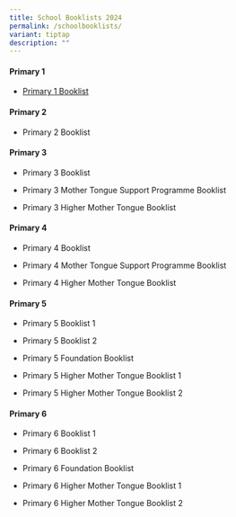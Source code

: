 ```yaml
---
title: School Booklists 2024
permalink: /schoolbooklists/
variant: tiptap
description: ""
---
```

<h4><strong>Primary 1</strong></h4>
<ul data-tight="true" class="tight">
<li>
<p><a href="/files/Booklists/2025/P1_Booklist_WSPS_2025.pdf" rel="noopener noreferrer nofollow" target="_blank">Primary 1 Booklist</a>
</p>
</li>
</ul>
<h4><strong>Primary 2</strong></h4>
<ul data-tight="true" class="tight">
<li>
<p>Primary 2 Booklist</p>
</li>
</ul>
<h4><strong>Primary 3</strong></h4>
<ul data-tight="true" class="tight">
<li>
<p>Primary 3 Booklist</p>
</li>
<li>
<p>Primary 3 Mother Tongue Support Programme Booklist</p>
</li>
<li>
<p>Primary 3 Higher Mother Tongue Booklist</p>
</li>
</ul>
<h4><strong>Primary 4</strong></h4>
<ul data-tight="true" class="tight">
<li>
<p>Primary 4 Booklist</p>
</li>
<li>
<p>Primary 4 Mother Tongue Support Programme Booklist</p>
</li>
<li>
<p>Primary 4 Higher Mother Tongue Booklist</p>
</li>
</ul>
<h4><strong>Primary 5</strong></h4>
<ul data-tight="true" class="tight">
<li>
<p>Primary 5 Booklist 1</p>
</li>
<li>
<p>Primary 5 Booklist 2</p>
</li>
<li>
<p>Primary 5 Foundation Booklist</p>
</li>
<li>
<p>Primary 5 Higher Mother Tongue Booklist 1</p>
</li>
<li>
<p>Primary 5 Higher Mother Tongue Booklist 2</p>
</li>
</ul>
<h4><strong>Primary 6</strong></h4>
<ul data-tight="true" class="tight">
<li>
<p>Primary 6 Booklist 1</p>
</li>
<li>
<p>Primary 6 Booklist 2</p>
</li>
<li>
<p>Primary 6 Foundation Booklist</p>
</li>
<li>
<p>Primary 6 Higher Mother Tongue Booklist 1</p>
</li>
<li>
<p>Primary 6 Higher Mother Tongue Booklist 2</p>
</li>
</ul>
<p></p>
